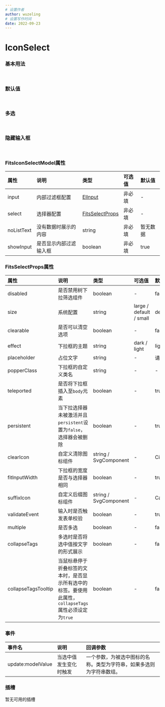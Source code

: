 ```yaml
---
# 设置作者
author: wuzeling
# 设置写作时间
date: 2022-09-23
---
```


# IconSelect

### 基本用法
<demo src="../../../src/views/components-manage/form-components/fits-icon-select/IconSelectBasicUse.vue" title="基本用法" desc="基础的图标选择组件展示。组件默认开启内部输入框搜索过滤。"></demo>
<br/>

### 默认值
<demo src="../../../src/views/components-manage/form-components/fits-icon-select/IconSelectBasicUse.vue" title="默认值" desc="通过传递`modelValue`属性可以给图标选择组件传递默认值，该值必须是图标的名称。"></demo>
<br/>

### 多选
<demo src="../../../src/views/components-manage/form-components/fits-icon-select/IconSelectBasicUse.vue" title="多选" desc="通过设置`select.multiple`开启多选模式。多选模式下，默认会展示出所有的选项。可以通过设置`select.collapseTags`将选中值按文字的形式展示，设置`select.collapseTagsTooltip`决定鼠标悬停于折叠标签的文本时，是否显示所有选中的标签。"></demo>
<br/>

### 隐藏输入框
<demo src="../../../src/views/components-manage/form-components/fits-icon-select/IconSelectFilter.vue" title="隐藏输入框" desc="通过设置`showInput=false`可以隐藏下拉内部输入框。"></demo>
<br/>


### FitsIconSelectModel属性
| 属性 | 说明 | 类型 | 可选值 | 默认值 |
| :-- | :-- | :-- | :---- | :---- |
| input | 内部过滤框配置 | [ElInput](https://element-plus.org/zh-CN/component/input.html#input-%E5%B1%9E%E6%80%A7) | 非必填 | - |
| select | 选择器配置 | [FitsSelectProps](#fitsselectprops属性) | 非必填 | - |
| noListText | 没有数据时展示的内容 | string | 非必填 | 暂无数据 |
| showInput | 是否显示内部过滤输入框 | boolean | 非必填 | true |


### FitsSelectProps属性
| 属性 | 说明 | 类型 | 可选值 | 默认值 |
| :-- | :-- | :-- | :---- | :---- |
| disabled | 是否禁用树下拉筛选组件 | boolean | - | false |
| size | 系统配置 | string | large / default / small | default |
| clearable | 是否可以清空选项 | boolean | - | false |
| effect | 下拉框的主题 | string | dark / light | light |
| placeholder | 占位文字 | string | - | 请选择 |
| popperClass | 下拉框的自定义类名 | string | - | - |
| teleported | 是否将下拉框插入至`body`元素 | boolean | - | true |
| persistent | 当下拉选择器未被激活并且`persistent`设置为`false`，选择器会被删除 | boolean | - | true |
| clearIcon | 自定义清除图标组件 | string / SvgComponent | - | CircleClose |
| fitInputWidth | 下拉框的宽度是否与选择器相同 | boolean | - | true |
| suffixIcon | 自定义后缀图标组件 | string / SvgComponent | - | CaretTop |
| validateEvent | 输入时是否触发表单校验 | boolean | - |  true |
| multiple | 是否多选 | boolean | - | false |
| collapseTags | 多选时是否将选中值按文字的形式展示 | boolean | - | false |
| collapseTagsTooltip | 当鼠标悬停于折叠标签的文本时，是否显示所有选中的标签。要使用此属性，`collapseTags`属性必须设定为`true` | boolean | - | false |

### 事件
| 事件名 | 说明 | 回调参数 |
| :-- | :-- | :-- |
| update:modelValue | 当选中值发生变化时触发 | 一个参数，为被选中图标的名称。类型为字符串，如果多选则为字符串数组。 |

### 插槽
暂无可用的插槽
